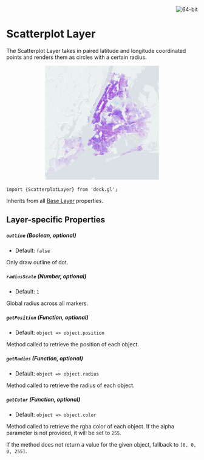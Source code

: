 <p align="right">
  <img src="https://img.shields.io/badge/64--bit-support-blue.svg?style=flat-square" alt="64-bit" />
</p>

# Scatterplot Layer

The Scatterplot Layer takes in paired latitude and longitude coordinated
points and renders them as circles with a certain radius.

<div align="center">
  <img height="300" src="/demo/src/static/images/demo-thumb-scatterplot.jpg" />
</div>

    import {ScatterplotLayer} from 'deck.gl';

Inherits from all [Base Layer](/docs/layers/base-layer.md) properties.

## Layer-specific Properties

##### `outline` (Boolean, optional)

- Default: `false`

Only draw outline of dot.

##### `radiusScale` (Number, optional)

- Default: `1`

Global radius across all markers.

##### `getPosition` (Function, optional)

- Default: `object => object.position`

Method called to retrieve the position of each object.

##### `getRadius` (Function, optional)

- Default: `object => object.radius`

Method called to retrieve the radius of each object.

##### `getColor` (Function, optional)

- Default: `object => object.color`

Method called to retrieve the rgba color of each object. If the alpha parameter
is not provided, it will be set to `255`.

If the method does not return a value for the given object, fallback to
`[0, 0, 0, 255]`.
